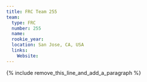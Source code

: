 ```yaml
---
title: FRC Team 255
team:
  type: FRC
  number: 255
  name:
  rookie_year:
  location: San Jose, CA, USA
  links:
    Website:
---
```


{% include remove_this_line_and_add_a_paragraph %}